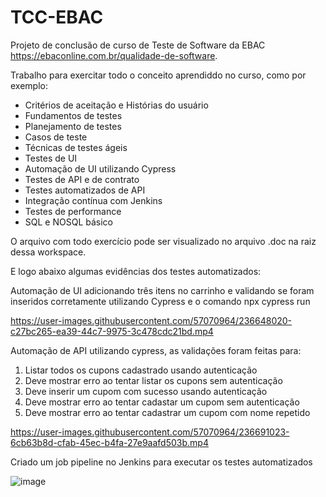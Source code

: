 # TCC-EBAC

Projeto de conclusão de curso de Teste de Software da EBAC https://ebaconline.com.br/qualidade-de-software.

Trabalho para exercitar todo o conceito aprendiddo no curso, como por exemplo:

* Critérios de aceitação e Histórias do usuário
* Fundamentos de testes
* Planejamento de testes
* Casos de teste
* Técnicas de testes ágeis
* Testes de UI
* Automação de UI utilizando Cypress
* Testes de API e de contrato
* Testes automatizados de API
* Integração contínua com Jenkins
* Testes de performance
* SQL e NOSQL básico

O arquivo com todo exercício pode ser visualizado no arquivo .doc na raiz dessa workspace.

E logo abaixo algumas evidências dos testes automatizados:

Automação de UI adicionando três itens no carrinho e validando se foram inseridos corretamente utilizando Cypress e o comando npx cypress run

https://user-images.githubusercontent.com/57070964/236648020-c27bc265-ea39-44c7-9975-3c478cdc21bd.mp4


Automação de API utilizando cypress, as validações foram feitas para:
1) Listar todos os cupons cadastrado usando autenticação
2) Deve mostrar erro ao tentar listar os cupons sem autenticação
3) Deve inserir um cupom com sucesso usando autenticação
4) Deve mostrar erro ao tentar cadastar um cupom sem autenticação
5) Deve mostrar erro ao tentar cadastrar um cupom com nome repetido

https://user-images.githubusercontent.com/57070964/236691023-6cb63b8d-cfab-45ec-b4fa-27e9aafd503b.mp4

Criado um job pipeline no Jenkins para executar os testes automatizados 

![image](https://user-images.githubusercontent.com/57070964/236693928-d77b4059-faa5-4bb5-acbd-d49640ec789b.png)
